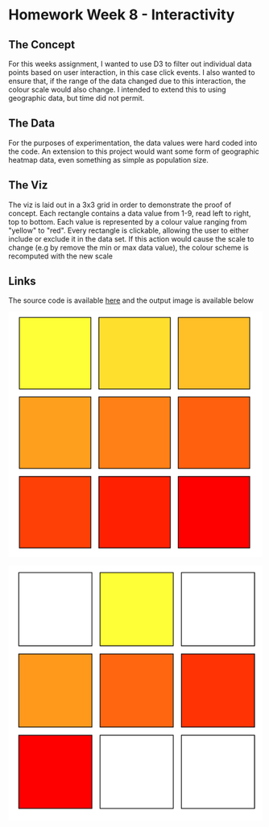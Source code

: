 # Homework Week 8 - Interactivity

## The Concept
For this weeks assignment, I wanted to use D3 to filter out individual data points based on user interaction, in this case click events. I also wanted to ensure that, if the range of the data changed due to this interaction, the colour scale would also change. I intended to extend this to using geographic data, but time did not permit.

## The Data
For the purposes of experimentation, the data values were hard coded into the code. An extension to this project would want some form of geographic heatmap data, even something as simple as population size.

## The Viz
The viz is laid out in a 3x3 grid in order to demonstrate the proof of concept. Each rectangle contains a data value from 1-9, read left to right, top to bottom. Each value is represented by a colour value ranging from "yellow" to "red". Every rectangle is clickable, allowing the user to either include or exclude it in the data set. If this action would cause the scale to change (e.g by remove the min or max data value), the colour scheme is recomputed with the new scale

## Links

The source code is available [here](https://github.com/tkcram/pivf22/tree/main/(8)interactivity) and the output image is available below

![The viz pre-interaction](https://raw.githubusercontent.com/tkcram/pivf22/main/(8)interactivity/interactivity_before.png "Before Interaction") 

![The viz post-interaction](https://raw.githubusercontent.com/tkcram/pivf22/main/(8)interactivity/interactivity_after.png "After Interaction") 
